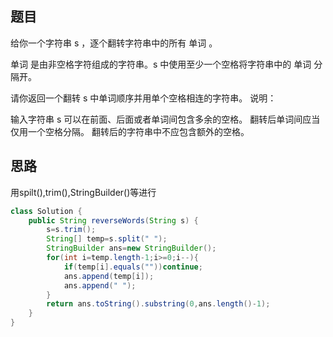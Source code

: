 ## 题目
给你一个字符串 s ，逐个翻转字符串中的所有 单词 。

单词 是由非空格字符组成的字符串。s 中使用至少一个空格将字符串中的 单词 分隔开。

请你返回一个翻转 s 中单词顺序并用单个空格相连的字符串。
说明：

输入字符串 s 可以在前面、后面或者单词间包含多余的空格。
翻转后单词间应当仅用一个空格分隔。
翻转后的字符串中不应包含额外的空格。
## 思路
用spilt(),trim(),StringBuilder()等进行
```java
class Solution {
    public String reverseWords(String s) {
        s=s.trim();
        String[] temp=s.split(" ");
        StringBuilder ans=new StringBuilder();
        for(int i=temp.length-1;i>=0;i--){
            if(temp[i].equals(""))continue;
            ans.append(temp[i]);
            ans.append(" ");
        }
        return ans.toString().substring(0,ans.length()-1);
    }
}
```
